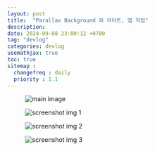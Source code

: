 ```yaml
---
layout: post
title:  "Parallax Background 와 라이트, 맵 작업"
description: 
date: 2024-09-08 23:00:12 +0700
tag: "devlog"
categories: devlog
usemathjax: true
toc: true
sitemap :
  changefreq : daily
  priority : 1.1
---
```



<figure>
    <img class="title-image" src="{{ site.image_location }}/devlogs/slope_add.gif" alt="main image">
</figure>

<div class="screenshot-list">
    <figure>
        <img class="screenshot" src="{{site.image_location}}/devlogs/slope.gif" alt="screenshot img 1">
    </figure>
    <figure>
        <img class="screenshot" src="{{site.image_location}}/devlogs/move.gif" alt="screenshot img 2">
    </figure>
    <figure>
        <img class="screenshot" src="{{site.image_location}}/devlogs/jump.gif" alt="screenshot img 3">
    </figure>
</div>